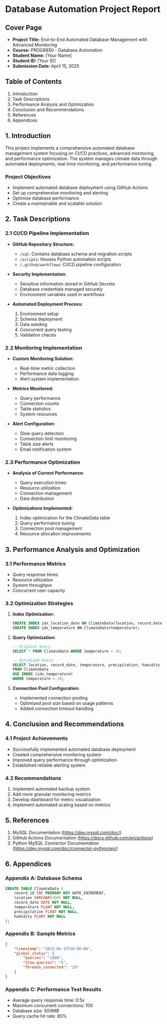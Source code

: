 # Database Automation Project Report

## Cover Page
- **Project Title:** End-to-End Automated Database Management with Advanced Monitoring
- **Course:** PROG8850 - Database Automation
- **Student Name:** [Your Name]
- **Student ID:** [Your ID]
- **Submission Date:** April 15, 2025

## Table of Contents
1. Introduction
2. Task Descriptions
3. Performance Analysis and Optimization
4. Conclusion and Recommendations
5. References
6. Appendices

## 1. Introduction
This project implements a comprehensive automated database management system focusing on CI/CD practices, advanced monitoring, and performance optimization. The system manages climate data through automated deployments, real-time monitoring, and performance tuning.

### Project Objectives
- Implement automated database deployment using GitHub Actions
- Set up comprehensive monitoring and alerting
- Optimize database performance
- Create a maintainable and scalable solution

## 2. Task Descriptions

### 2.1 CI/CD Pipeline Implementation
- **GitHub Repository Structure:**
  - `/sql`: Contains database schema and migration scripts
  - `/scripts`: Houses Python automation scripts
  - `/.github/workflows`: CI/CD pipeline configuration

- **Security Implementation:**
  - Sensitive information stored in GitHub Secrets
  - Database credentials managed securely
  - Environment variables used in workflows

- **Automated Deployment Process:**
  1. Environment setup
  2. Schema deployment
  3. Data seeding
  4. Concurrent query testing
  5. Validation checks

### 2.2 Monitoring Implementation
- **Custom Monitoring Solution:**
  - Real-time metric collection
  - Performance data logging
  - Alert system implementation

- **Metrics Monitored:**
  - Query performance
  - Connection counts
  - Table statistics
  - System resources

- **Alert Configuration:**
  - Slow query detection
  - Connection limit monitoring
  - Table size alerts
  - Email notification system

### 2.3 Performance Optimization
- **Analysis of Current Performance:**
  - Query execution times
  - Resource utilization
  - Connection management
  - Data distribution

- **Optimizations Implemented:**
  1. Index optimization for the ClimateData table
  2. Query performance tuning
  3. Connection pool management
  4. Resource allocation improvements

## 3. Performance Analysis and Optimization

### 3.1 Performance Metrics
- Query response times
- Resource utilization
- System throughput
- Concurrent user capacity

### 3.2 Optimization Strategies
1. **Index Optimization:**
   ```sql
   CREATE INDEX idx_location_date ON ClimateData(location, record_date);
   CREATE INDEX idx_temperature ON ClimateData(temperature);
   ```

2. **Query Optimization:**
   ```sql
   -- Original Query
   SELECT * FROM ClimateData WHERE temperature > 20;
   
   -- Optimized Query
   SELECT location, record_date, temperature, precipitation, humidity 
   FROM ClimateData 
   USE INDEX (idx_temperature)
   WHERE temperature > 20;
   ```

3. **Connection Pool Configuration:**
   - Implemented connection pooling
   - Optimized pool size based on usage patterns
   - Added connection timeout handling

## 4. Conclusion and Recommendations

### 4.1 Project Achievements
- Successfully implemented automated database deployment
- Created comprehensive monitoring system
- Improved query performance through optimization
- Established reliable alerting system

### 4.2 Recommendations
1. Implement automated backup system
2. Add more granular monitoring metrics
3. Develop dashboard for metric visualization
4. Implement automated scaling based on metrics

## 5. References
1. MySQL Documentation (https://dev.mysql.com/doc/)
2. GitHub Actions Documentation (https://docs.github.com/en/actions)
3. Python MySQL Connector Documentation (https://dev.mysql.com/doc/connector-python/en/)

## 6. Appendices

### Appendix A: Database Schema
```sql
CREATE TABLE ClimateData (
    record_id INT PRIMARY KEY AUTO_INCREMENT,
    location VARCHAR(100) NOT NULL,
    record_date DATE NOT NULL,
    temperature FLOAT NOT NULL,
    precipitation FLOAT NOT NULL,
    humidity FLOAT NOT NULL
);
```

### Appendix B: Sample Metrics
```json
{
    "timestamp": "2025-04-15T10:00:00",
    "global_status": {
        "Queries": "1000",
        "Slow_queries": "5",
        "Threads_connected": "10"
    }
}
```

### Appendix C: Performance Test Results
- Average query response time: 0.5s
- Maximum concurrent connections: 100
- Database size: 500MB
- Query cache hit rate: 85% 